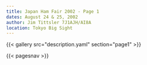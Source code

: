 ```yaml
---
title: Japan Ham Fair 2002 - Page 1
dates: August 24 & 25, 2002
author: Jim Tittsler 7J1AJH/AI8A
location: Tokyo Big Sight
---
```


{{< gallery src="description.yaml" section="page1" >}}

{{< pagesnav >}}
